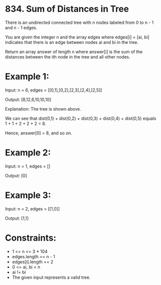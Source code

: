 # 834. Sum of Distances in Tree

There is an undirected connected tree with n nodes labeled from 0 to n - 1 and n - 1 edges.

You are given the integer n and the array edges where edges[i] = [ai, bi] indicates that there is an edge between nodes ai and bi in the tree.

Return an array answer of length n where answer[i] is the sum of the distances between the ith node in the tree and all other nodes.

# Example 1:

Input: n = 6, edges = [[0,1],[0,2],[2,3],[2,4],[2,5]]

Output: [8,12,6,10,10,10]

Explanation: The tree is shown above.

We can see that dist(0,1) + dist(0,2) + dist(0,3) + dist(0,4) + dist(0,5)
equals 1 + 1 + 2 + 2 + 2 = 8.

Hence, answer[0] = 8, and so on.

# Example 2:

Input: n = 1, edges = []

Output: [0]

# Example 3:

Input: n = 2, edges = [[1,0]]

Output: [1,1]

# Constraints:

- 1 <= n <= 3 * 104
- edges.length == n - 1
- edges[i].length == 2
- 0 <= ai, bi < n
- ai != bi
- The given input represents a valid tree.
